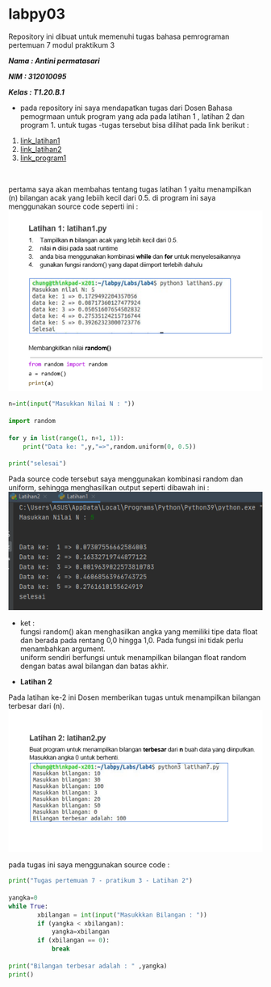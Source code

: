  # labpy03
Repository ini dibuat untuk memenuhi tugas bahasa pemrograman pertemuan 7 modul praktikum 3

***Nama     : Antini permatasari***

***NIM      : 312010095***

***Kelas    : T1.20.B.1***

* pada repository ini saya mendapatkan tugas dari Dosen Bahasa pemogrmaan untuk program yang ada pada latihan 1 , latihan 2 dan program 1.
 untuk tugas -tugas tersebut bisa dilihat pada link berikut : <br>
1. [link_latihan1](latihan1.py)
2. [link_latihan2](latihan2.py)
3. [link_program1](program1.py)
<br>

pertama saya akan membahas tentang tugas latihan 1 yaitu menampilkan (n) bilangan acak yang lebiih kecil dari 0.5. di program ini saya menggunakan source code seperti ini : <br>
![Tugas_Latihan1](picture/Tugas_latihan1.PNG)
```python
n=int(input("Masukkan Nilai N : "))

import random

for y in list(range(1, n+1, 1)):
    print("Data ke: ",y,"=>",random.uniform(0, 0.5))

print("selesai")
```
Pada source code tersebut saya menggunakan kombinasi random dan uniform, sehingga menghasilkan output seperti dibawah ini : <br>
![output_latihan1](picture/output_latihan1.PNG)

* ket : <br>
fungsi random() akan menghasilkan angka yang memiliki tipe data float dan berada pada rentang 0,0 hingga 1,0. Pada fungsi ini tidak perlu menambahkan argument. <br>
uniform sendiri berfungsi untuk menampilkan bilangan float random dengan batas awal bilangan dan batas akhir.


* **Latihan 2**

Pada latihan ke-2 ini Dosen memberikan tugas untuk menampilkan bilangan terbesar dari (n). <br>
![Tugas_Latihan2](picture/Tugas_latihan2.PNG)


pada tugas ini saya menggunakan source code :
```python
print("Tugas pertemuan 7 - pratikum 3 - Latihan 2")

yangka=0
while True:
        xbilangan = int(input("Masukkkan Bilangan : "))
        if (yangka < xbilangan):
            yangka=xbilangan
        if (xbilangan == 0):
            break

print("Bilangan terbesar adalah : " ,yangka)
print()
```

